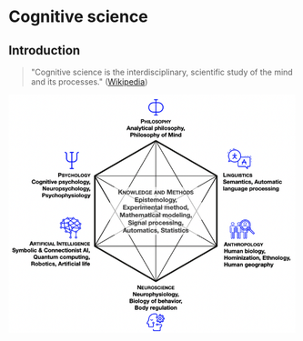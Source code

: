 <!-- #region slideshow={"slide_type": "slide"} -->
# Cognitive science
<!-- #endregion -->

<!-- #region slideshow={"slide_type": "slide"} -->
## Introduction

> "Cognitive science is the interdisciplinary, scientific study of the mind and its processes." ([Wikipedia](https://en.wikipedia.org/wiki/Cognitive_science))

[![Links with other fields](_images/Cognitive_Science_Hexagon.png)](https://en.wikipedia.org/wiki/Cognitive_science)
<!-- #endregion -->
